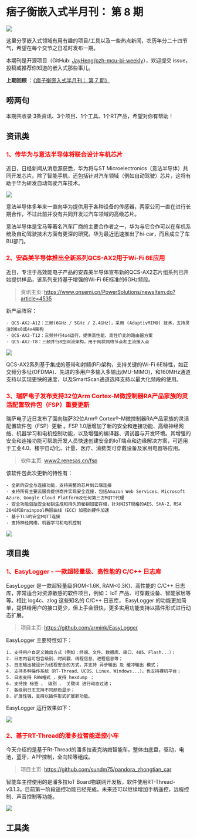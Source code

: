 # 痞子衡嵌入式半月刊： 第 8 期

![](http://henjay724.com/image/cnblogs/pzh_mcu_bi_weekly.PNG)

这里分享嵌入式领域有用有趣的项目/工具以及一些热点新闻，农历年分二十四节气，希望在每个交节之日准时发布一期。

本期刊是开源项目（GitHub: [JayHeng/pzh-mcu-bi-weekly](https://github.com/JayHeng/pzh-mcu-bi-weekly)），欢迎提交 issue，投稿或推荐你知道的嵌入式那些事儿。

**上期回顾** ：[《痞子衡嵌入式半月刊： 第 7 期》](https://www.cnblogs.com/henjay724/p/12829344.html)

## 唠两句


本期共收录 3条资讯、3个项目、1个工具、1个RT产品，希望对你有帮助！

## 资讯类

### <font color="red">1、传华为与意法半导体将联合设计车机芯片</font>

近日，日经新闻从消息源获悉，华为将与ST Microelectronics（意法半导体）共同开发芯片。除了智能手机，还包括针对汽车领域（例如自动驾驶）芯片，这将有助于华为研发自动驾驶汽车技术。

![](http://henjay724.com/image/biweekly/huawei_st_auto.jpeg)

意法半导体多年来一直向华为提供用于各种设备的传感器，两家公司一直在进行长期合作，不过此前并没有共同开发过汽车领域的高级芯片。

意法半导体是宝马等著名汽车厂商的主要合作者之一，华为与它合作可以在车机系统及自动驾驶技术方面有更深的研究。华为最近迅速推出了hi-car，而且成立了车BU部门。

### <font color="red">2、安森美半导体推出全新系列QCS-AX2用于Wi-Fi 6E应用</font>

近日，专注于高效能电子产品的安森美半导体宣布新的QCS-AX2芯片组系列已开始提供样品，该系列支持基于增强的Wi-Fi 6E标准的6GHz频段。

> 资讯主页: https://www.onsemi.cn/PowerSolutions/newsItem.do?article=4535 

新产品阵容：

```text
- QCS-AX2-A12：三频(6GHz / 5GHz / 2.4GHz)，采用 (AdaptivMIMO) 技术，支持灵活的8x8或4x4架构
- QCS-AX2-T12：三频并行4x4运行，提供高性能、高性价比的路由器方案
- QCS-AX2-T8：三频并行8空间流架构，用于网状网络节点和主流接入点
```

![](http://henjay724.com/image/biweekly/onsemi_QCS-AX2.jpg)

QCS-AX2系列基于集成的基带和射频(RF)架构，支持关键的Wi-Fi 6E特性，如正交频分多址(OFDMA)、先进的多用户多输入多输出(MU-MIMO)，和160MHz通道支持以实现更快的速度，以及SmartScan通道选择支持以最大化频段的使用。 

### <font color="red">3、瑞萨电子发布支持32位Arm Cortex-M微控制器RA产品家族的灵活配置软件包（FSP）重要更新</font>

瑞萨电子近日发布了面向瑞萨32位Arm® Cortex®-M微控制器RA产品家族的灵活配置软件包（FSP）更新 。FSP 1.0版增加了新的安全和连接功能、高级神经网络、机器学习和电机控制功能，以及增强的编译器、调试器与开发环境。其增强的安全和连接功能可帮助开发人员快速创建安全的IoT端点和边缘解决方案，可适用于工业4.0、楼宇自动化、计量、医疗、消费类可穿戴设备及家用电器等应用。 

> 软件主页: [www2.renesas.cn/fsp](https://www2.renesas.cn/cn/zh/products/software-tools/software-os-middleware-driver/software-package/ra-fsp.html?utm_campaign=mcu_ra&utm_source=press_release&utm_medium=press_release&utm_content=fsp) 

该软件包此次更新的特性有：

```text
- 全新的安全与连接功能，支持完整的芯片到云端连接
- 支持所有主要云服务提供商并实现安全连接，包括Amazon Web Services、Microsoft Azure、Google Cloud Platform及任何第三方MQTT代理
- 安全功能包括安全秘钥生成和持久的秘钥加密存储，针对NIST规格的AES、SHA-2、RSA 2048和Brainpool椭圆曲线（ECC）加密的硬件加速
- 基于TLS的安全MQTT连接
- 支持神经网络、机器学习和电机控制
```

![](http://henjay724.com/image/biweekly/renesas_RA_FSP.png)

## 项目类

### <font color="red">1、EasyLogger - 一款超轻量级、高性能的 C/C++ 日志库</font>

EasyLogger 是一款超轻量级(ROM<1.6K, RAM<0.3K)、高性能的 C/C\++ 日志库，非常适合对资源敏感的软件项目，例如： IoT 产品、可穿戴设备、智能家居等等。相比 log4c、zlog 这些知名的 C/C++ 日志库， EasyLogger 的功能更加简单，提供给用户的接口更少，但上手会很快，更多实用功能支持以插件形式进行动态扩展。

> 项目主页: https://github.com/armink/EasyLogger

EasyLogger 主要特性如下：

```text
1. 支持用户自定义输出方式（例如：终端、文件、数据库、串口、485、Flash...）；
2. 日志内容可包含级别、时间戳、线程信息、进程信息等；
3. 日志输出被设计为线程安全的方式，并支持 异步输出 及 缓冲输出 模式；
4. 支持多种操作系统（RT-Thread、UCOS、Linux、Windows...），也支持裸机平台；
5. 日志支持 RAW格式 ，支持 hexdump ；
6. 支持按 标签 、 级别 、 关键词 进行动态过滤；
7. 各级别日志支持不同颜色显示；
8. 扩展性强，支持以插件形式扩展新功能。
```

EasyLogger 运行效果如下：

![](http://henjay724.com/image/biweekly/EasyLogger_Demo.gif)

### <font color="red">2、基于RT-Thread的潘多拉智能遥控小车</font>

今天介绍的是基于Rt-Thread的潘多拉麦克纳娒智能车，整体由底盘，驱动，电池，蓝牙，APP控制，全向轮等组成。

> 项目主页: https://github.com/sundm75/pandora_zhongtian_car

智能车主控使用的是潘多拉IoT Board物联网开发板，软件使用RT-Thread-v3.1.3。目前第一阶段遥控功能已经完成，未来还可以继续增加手柄遥控，远程控制、声音控制等功能。

![](http://henjay724.com/image/biweekly/rtt_bluetooth_car.gif)

## 工具类



